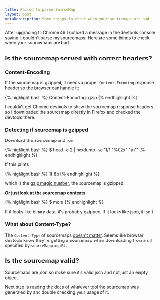 ```yaml
---
title: Failed to parse SourceMap
layout: post
metaDescription: Some things to check when your sourcemaps are bad.
---
```


After upgrading to Chrome 49 I noticed a message in the devtools console saying it couldn't parse my sourcemaps. Here are some things to check when your sourcemaps are bad.

## Is the sourcemap served with correct headers?

### Content-Encoding

If the sourcemap is gzipped, it needs a proper `Content-Encoding` response header so the browser can handle it:

{% highlight bash %}
Content-Encoding: gzip
{% endhighlight %}

I couldn't get Chrome devtools to show the sourcemap response headers so I downloaded the sourcemap directly in Firefox and checked the devtools there.

### Detecting if sourcemap is gzipped

Download the sourcemap and run

{% highlight bash %}
$ head -c 2 <sourcemap> | hexdump -ve '1/1 "%02x" "\n"'
{% endhighlight %}

If this prints

{% highlight bash %}
1f
8b
{% endhighlight %}

which is the [gzip magic number](https://en.wikipedia.org/wiki/Gzip#File_format), the sourcemap is gzipped.

**Or just look at the sourcemap contents**

{% highlight bash %}
$ more <sourcemap>
{% endhighlight %}

If it looks like binary data, it's probably gzipped. If it looks like json, it isn't.

### What about Content-Type?

The `Content-Type` of sourcemaps [doesn't matter](http://stackoverflow.com/q/19911929). Seems like browser devtools know they're getting a sourcemap when downloading from a url specified by `sourceMappingURL`.

## Is the sourcemap valid?

Sourcemaps are json so make sure it's valid json and not just an empty object.

Next step is reading the docs of whatever tool the sourcemap was generated by and double checking your usage of it.
